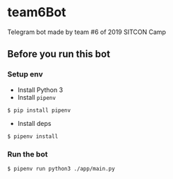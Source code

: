 # team6Bot
Telegram bot made by team #6 of 2019 SITCON Camp

## Before you run this bot

### Setup env

* Install Python 3
* Install `pipenv`
```
$ pip install pipenv
```
* Install deps
```
$ pipenv install
```

### Run the bot

```
$ pipenv run python3 ./app/main.py
```